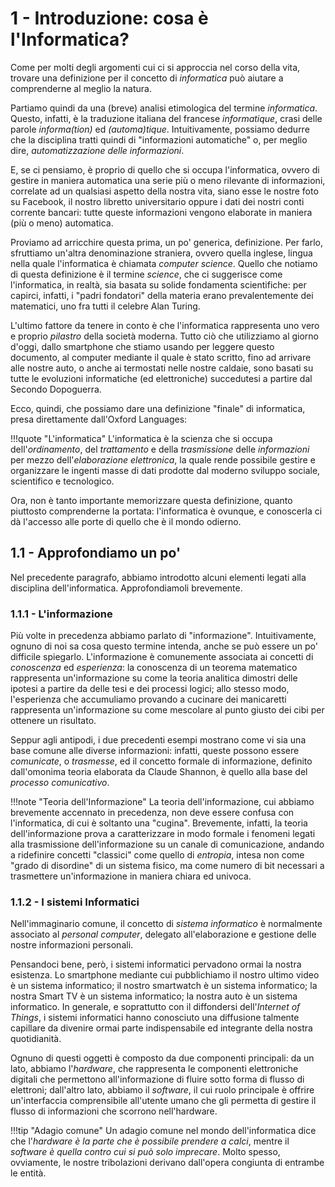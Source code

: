 # 1 - Introduzione: cosa è l'Informatica?

Come per molti degli argomenti cui ci si approccia nel corso della vita, trovare una definizione per il concetto di _informatica_ può aiutare a comprenderne al meglio la natura.

Partiamo quindi da una (breve) analisi etimologica del termine _informatica_. Questo, infatti, è la traduzione italiana del francese _informatique_, crasi delle parole _informa(tion)_ ed _(automa)tique_. Intuitivamente, possiamo dedurre che la disciplina tratti quindi di "informazioni automatiche" o, per meglio dire, _automatizzazione delle informazioni_.

E, se ci pensiamo, è proprio di quello che si occupa l'informatica, ovvero di gestire in maniera automatica una serie più o meno rilevante di informazioni, correlate ad un qualsiasi aspetto della nostra vita, siano esse le nostre foto su Facebook, il nostro libretto universitario oppure i dati dei nostri conti corrente bancari: tutte queste informazioni vengono elaborate in maniera (più o meno) automatica.

Proviamo ad arricchire questa prima, un po' generica, definizione. Per farlo, sfruttiamo un'altra denominazione straniera, ovvero quella inglese, lingua nella quale l'informatica è chiamata _computer science_. Quello che notiamo di questa definizione è il termine _science_, che ci suggerisce come l'informatica, in realtà, sia basata su solide fondamenta scientifiche: per capirci, infatti, i "padri fondatori" della materia erano prevalentemente dei matematici, uno fra tutti il celebre Alan Turing.

L'ultimo fattore da tenere in conto è che l'informatica rappresenta uno vero e proprio _pilastro_ della società moderna. Tutto ciò che utilizziamo al giorno d'oggi, dallo smartphone che stiamo usando per leggere questo documento, al computer mediante il quale è stato scritto, fino ad arrivare alle nostre auto, o anche ai termostati nelle nostre caldaie, sono basati su tutte le evoluzioni informatiche (ed elettroniche) succedutesi a partire dal Secondo Dopoguerra.

Ecco, quindi, che possiamo dare una definizione "finale" di informatica, presa direttamente dall'Oxford Languages:

!!!quote "L'informatica"
    L'informatica è la scienza che si occupa dell'_ordinamento_, del _trattamento_ e della _trasmissione_ delle _informazioni_ per mezzo dell'_elaborazione elettronica_, la quale rende possibile gestire e organizzare le ingenti masse di dati prodotte dal moderno sviluppo sociale, scientifico e tecnologico.

Ora, non è tanto importante memorizzare questa definizione, quanto piuttosto comprenderne la portata: l'informatica è ovunque, e conoscerla ci dà l'accesso alle porte di quello che è il mondo odierno.

## 1.1 - Approfondiamo un po'

Nel precedente paragrafo, abbiamo introdotto alcuni elementi legati alla disciplina dell'informatica. Approfondiamoli brevemente.

### 1.1.1 - L'informazione

Più volte in precedenza abbiamo parlato di "informazione". Intuitivamente, ognuno di noi sa cosa questo termine intenda, anche se può essere un po' difficile spiegarlo. L'informazione è comunemente associata ai concetti di _conoscenza_ ed _esperienza_: la conoscenza di un teorema matematico rappresenta un'informazione su come la teoria analitica dimostri delle ipotesi a partire da delle tesi e dei processi logici; allo stesso modo, l'esperienza che accumuliamo provando a cucinare dei manicaretti rappresenta un'informazione su come mescolare al punto giusto dei cibi per ottenere un risultato.

Seppur agli antipodi, i due precedenti esempi mostrano come vi sia una base comune alle diverse informazioni: infatti, queste possono essere _comunicate_, o _trasmesse_, ed il concetto formale di informazione, definito dall'omonima teoria elaborata da Claude Shannon, è quello alla base del _processo comunicativo_.

!!!note "Teoria dell'Informazione"
    La teoria dell'informazione, cui abbiamo brevemente accennato in precedenza, non deve essere confusa con l'informatica, di cui è soltanto una "cugina". Brevemente, infatti, la teoria dell'informazione prova a caratterizzare in modo formale i fenomeni legati alla trasmissione dell'informazione su un canale di comunicazione, andando a ridefinire concetti "classici" come quello di _entropia_, intesa non come "grado di disordine" di un sistema fisico, ma come numero di bit necessari a trasmettere un'informazione in maniera chiara ed univoca.

### 1.1.2 - I sistemi Informatici

Nell'immaginario comune, il concetto di _sistema informatico_ è normalmente associato al _personal computer_, delegato all'elaborazione e gestione delle nostre informazioni personali.

Pensandoci bene, però, i sistemi informatici pervadono ormai la nostra esistenza. Lo smartphone mediante cui pubblichiamo il nostro ultimo video è un sistema informatico; il nostro smartwatch è un sistema informatico; la nostra Smart TV è un sistema informatico; la nostra auto è un sistema informatico. In generale, e soprattutto con il diffondersi dell'_Internet of Things_, i sistemi informatici hanno conosciuto una diffusione talmente capillare da divenire ormai parte indispensabile ed integrante della nostra quotidianità.

Ognuno di questi oggetti è composto da due componenti principali: da un lato, abbiamo l'_hardware_, che rappresenta le componenti elettroniche digitali che permettono all'informazione di fluire sotto forma di flusso di elettroni; dall'altro lato, abbiamo il _software_, il cui ruolo principale è offrire un'interfaccia comprensibile all'utente umano che gli permetta di gestire il flusso di informazioni che scorrono nell'hardware.

!!!tip "Adagio comune"
Un adagio comune nel mondo dell'informatica dice che l'_hardware è la parte che è possibile prendere a calci_, mentre il _software è quella contro cui si può solo imprecare_. Molto spesso, ovviamente, le nostre tribolazioni derivano dall'opera congiunta di entrambe le entità.
